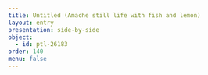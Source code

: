 ```yaml
---
title: Untitled (Amache still life with fish and lemon)
layout: entry
presentation: side-by-side
object:
  - id: ptl-26183
order: 140
menu: false
---
```







